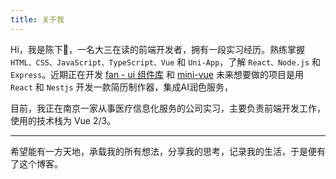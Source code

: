 ```yaml
---
title: 关于我
---
```


Hi，我是陈下🍚，一名大三在读的前端开发者，拥有一段实习经历。熟练掌握 `HTML、CSS、JavaScript、TypeScript、Vue` 和 `Uni-App`，了解 `React、Node.js` 和 `Express`。近期正在开发 [fan - ui 组件库](https://github.com/mixdmatches/FanUI) 和 [mini-vue](https://github.com/mixdmatches/mini-vue) 未来想要做的项目是用 `React` 和 `Nestjs` 开发一款简历制作器，集成AI润色服务，

目前，我正在南京一家从事医疗信息化服务的公司实习，主要负责前端开发工作，使用的技术栈为 Vue 2/3。

---

希望能有一方天地，承载我的所有想法，分享我的思考，记录我的生活，于是便有了这个博客。
